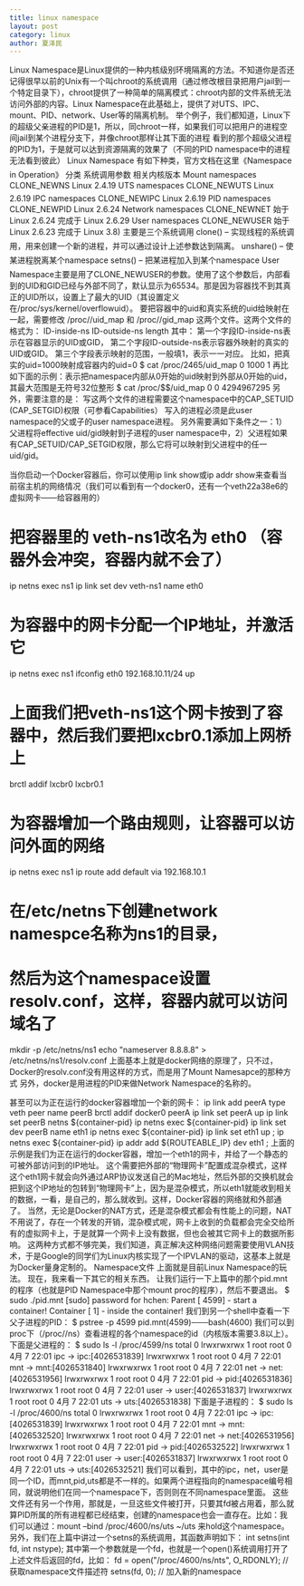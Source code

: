```yaml
---
title: linux namespace
layout: post
category: linux
author: 夏泽民
---
```

Linux Namespace是Linux提供的一种内核级别环境隔离的方法。不知道你是否还记得很早以前的Unix有一个叫chroot的系统调用（通过修改根目录把用户jail到一个特定目录下），chroot提供了一种简单的隔离模式：chroot内部的文件系统无法访问外部的内容。Linux Namespace在此基础上，提供了对UTS、IPC、mount、PID、network、User等的隔离机制。
举个例子，我们都知道，Linux下的超级父亲进程的PID是1，所以，同chroot一样，如果我们可以把用户的进程空间jail到某个进程分支下，并像chroot那样让其下面的进程 看到的那个超级父进程的PID为1，于是就可以达到资源隔离的效果了（不同的PID namespace中的进程无法看到彼此）
Linux Namespace 有如下种类，官方文档在这里《Namespace in Operation》
分类	系统调用参数	相关内核版本
Mount namespaces	CLONE_NEWNS	Linux 2.4.19
UTS namespaces	CLONE_NEWUTS	Linux 2.6.19
IPC namespaces	CLONE_NEWIPC	Linux 2.6.19
PID namespaces	CLONE_NEWPID	Linux 2.6.24
Network namespaces	CLONE_NEWNET	始于Linux 2.6.24 完成于 Linux 2.6.29
User namespaces	CLONE_NEWUSER	始于 Linux 2.6.23 完成于 Linux 3.8)
主要是三个系统调用
clone() – 实现线程的系统调用，用来创建一个新的进程，并可以通过设计上述参数达到隔离。
unshare() – 使某进程脱离某个namespace
setns() – 把某进程加入到某个namespace
User Namespace主要是用了CLONE_NEWUSER的参数。使用了这个参数后，内部看到的UID和GID已经与外部不同了，默认显示为65534。那是因为容器找不到其真正的UID所以，设置上了最大的UID（其设置定义在/proc/sys/kernel/overflowuid）。
要把容器中的uid和真实系统的uid给映射在一起，需要修改 /proc/<pid>/uid_map 和 /proc/<pid>/gid_map 这两个文件。这两个文件的格式为：
ID-inside-ns ID-outside-ns length
其中：
第一个字段ID-inside-ns表示在容器显示的UID或GID，
第二个字段ID-outside-ns表示容器外映射的真实的UID或GID。
第三个字段表示映射的范围，一般填1，表示一一对应。
比如，把真实的uid=1000映射成容器内的uid=0
$ cat /proc/2465/uid_map
         0       1000          1
再比如下面的示例：表示把namespace内部从0开始的uid映射到外部从0开始的uid，其最大范围是无符号32位整形
$ cat /proc/$$/uid_map
         0          0          4294967295
另外，需要注意的是：
写这两个文件的进程需要这个namespace中的CAP_SETUID (CAP_SETGID)权限（可参看Capabilities）
写入的进程必须是此user namespace的父或子的user namespace进程。
另外需要满如下条件之一：1）父进程将effective uid/gid映射到子进程的user namespace中，2）父进程如果有CAP_SETUID/CAP_SETGID权限，那么它将可以映射到父进程中的任一uid/gid。
<!-- more -->
当你启动一个Docker容器后，你可以使用ip link show或ip addr show来查看当前宿主机的网络情况（我们可以看到有一个docker0，还有一个veth22a38e6的虚拟网卡——给容器用的） 
 # 把容器里的 veth-ns1改名为 eth0 （容器外会冲突，容器内就不会了）
ip netns exec ns1  ip link set dev veth-ns1 name eth0 
 # 为容器中的网卡分配一个IP地址，并激活它
ip netns exec ns1 ifconfig eth0 192.168.10.11/24 up
 # 上面我们把veth-ns1这个网卡按到了容器中，然后我们要把lxcbr0.1添加上网桥上
brctl addif lxcbr0 lxcbr0.1
 # 为容器增加一个路由规则，让容器可以访问外面的网络
ip netns exec ns1     ip route add default via 192.168.10.1
 # 在/etc/netns下创建network namespce名称为ns1的目录，
 # 然后为这个namespace设置resolv.conf，这样，容器内就可以访问域名了
mkdir -p /etc/netns/ns1
echo "nameserver 8.8.8.8" > /etc/netns/ns1/resolv.conf
上面基本上就是docker网络的原理了，只不过，
Docker的resolv.conf没有用这样的方式，而是用了Mount Namesapce的那种方式
另外，docker是用进程的PID来做Network Namespace的名称的。

甚至可以为正在运行的docker容器增加一个新的网卡：
ip link add peerA type veth peer name peerB 
brctl addif docker0 peerA 
ip link set peerA up 
ip link set peerB netns ${container-pid} 
ip netns exec ${container-pid} ip link set dev peerB name eth1 
ip netns exec ${container-pid} ip link set eth1 up ; 
ip netns exec ${container-pid} ip addr add ${ROUTEABLE_IP} dev eth1 ;
上面的示例是我们为正在运行的docker容器，增加一个eth1的网卡，并给了一个静态的可被外部访问到的IP地址。
这个需要把外部的“物理网卡”配置成混杂模式，这样这个eth1网卡就会向外通过ARP协议发送自己的Mac地址，然后外部的交换机就会把到这个IP地址的包转到“物理网卡”上，因为是混杂模式，所以eth1就能收到相关的数据，一看，是自己的，那么就收到。这样，Docker容器的网络就和外部通了。
当然，无论是Docker的NAT方式，还是混杂模式都会有性能上的问题，NAT不用说了，存在一个转发的开销，混杂模式呢，网卡上收到的负载都会完全交给所有的虚拟网卡上，于是就算一个网卡上没有数据，但也会被其它网卡上的数据所影响。
这两种方式都不够完美，我们知道，真正解决这种网络问题需要使用VLAN技术，于是Google的同学们为Linux内核实现了一个IPVLAN的驱动，这基本上就是为Docker量身定制的。
Namespace文件
上面就是目前Linux Namespace的玩法。 现在，我来看一下其它的相关东西。
让我们运行一下上篇中的那个pid.mnt的程序（也就是PID Namespace中那个mount proc的程序），然后不要退出。
$ sudo ./pid.mnt 
[sudo] password for hchen: 
Parent [ 4599] - start a container!
Container [    1] - inside the container!
我们到另一个shell中查看一下父子进程的PID：
 $ pstree -p 4599
pid.mnt(4599)───bash(4600)
我们可以到proc下（/proc//ns）查看进程的各个namespace的id（内核版本需要3.8以上）。
下面是父进程的：
 $ sudo ls -l /proc/4599/ns
total 0
lrwxrwxrwx 1 root root 0  4月  7 22:01 ipc -> ipc:[4026531839]
lrwxrwxrwx 1 root root 0  4月  7 22:01 mnt -> mnt:[4026531840]
lrwxrwxrwx 1 root root 0  4月  7 22:01 net -> net:[4026531956]
lrwxrwxrwx 1 root root 0  4月  7 22:01 pid -> pid:[4026531836]
lrwxrwxrwx 1 root root 0  4月  7 22:01 user -> user:[4026531837]
lrwxrwxrwx 1 root root 0  4月  7 22:01 uts -> uts:[4026531838]
下面是子进程的：
 $ sudo ls -l /proc/4600/ns
total 0
lrwxrwxrwx 1 root root 0  4月  7 22:01 ipc -> ipc:[4026531839]
lrwxrwxrwx 1 root root 0  4月  7 22:01 mnt -> mnt:[4026532520]
lrwxrwxrwx 1 root root 0  4月  7 22:01 net -> net:[4026531956]
lrwxrwxrwx 1 root root 0  4月  7 22:01 pid -> pid:[4026532522]
lrwxrwxrwx 1 root root 0  4月  7 22:01 user -> user:[4026531837]
lrwxrwxrwx 1 root root 0  4月  7 22:01 uts -> uts:[4026532521]
我们可以看到，其中的ipc，net，user是同一个ID，而mnt,pid,uts都是不一样的。如果两个进程指向的namespace编号相同，就说明他们在同一个namespace下，否则则在不同namespace里面。
这些文件还有另一个作用，那就是，一旦这些文件被打开，只要其fd被占用着，那么就算PID所属的所有进程都已经结束，创建的namespace也会一直存在。比如：我们可以通过：mount –bind /proc/4600/ns/uts ~/uts 来hold这个namespace。
另外，我们在上篇中讲过一个setns的系统调用，其函数声明如下：
int setns(int fd, int nstype);
其中第一个参数就是一个fd，也就是一个open()系统调用打开了上述文件后返回的fd，比如：
fd = open("/proc/4600/ns/nts", O_RDONLY);  // 获取namespace文件描述符
setns(fd, 0); // 加入新的namespace

